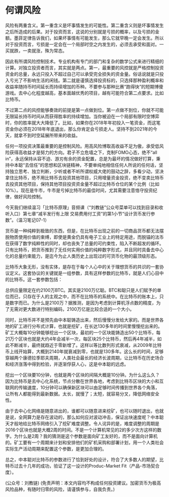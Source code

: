 # 何谓风险

风险有两重含义。第一重含义是坏事情发生的可能性。第二重含义则是坏事情发生之后所造成的后果。对于投资而言，这说的分别就是亏损的概率，以及亏损的金额。墨菲定律告诉我们，如果坏事情有可能发生，那么它就早晚一定会发生。所以对于投资而言，亏损是一定会在一个局部时空之内发生的，必须去承受和面对。一买就跌，一卖就涨，殊为常态。

因此有所谓风险控制技术。专业机构有专门的部门和复杂的数学公式来进行精细的计算。对独立投资者而言，其实就是两点。第一，最重要的风控就是严格控制投资资金的总量，永远只投入不超过自己可以承受完全损失的资金量。俗话说就是只投入亏光了不影响生活的闲钱。第二就是谨慎选择投资标的，只选择那种盈利概率和收益率随持币时间延长而持续增加的币种。不要参与那种比赛“跑得快”的短期博傻游戏。去中心化程度越高，基本面越优秀的项目，越有可能符合第二点要求。比如比特币。

不过第二点的风控能够奏效的前提是第一点做到位。第一点做不到位，你就不可能无限延长持币时间从而获得胜率的持续增加。当你被迫在一个局部有限时空博弈时，你的胜率就大大降低了。比如，如果你在2018年年初投入一笔资金，而这笔资金你必须在2018年年底退出，那么你肯定会亏损走人。坚持不到2021年的今天，就拿不到时空延展所带来的收益。

任何一项投资决策最重要的是控制风险。用高风险博取高收益不足为傲，承受低风险获得高收益才是努力的方向。君子不立危墙之下，克制FOMO心态，绝不“all in”，永远保持从容不迫、游刃有余的资金配置，总是为最坏的情况做好打算，秉持中本聪“去信任”的思想和区块链精神，不要单纯地相信任何人所说的任何话，坚持独立思考、独立判断，少听或者不听所谓权威大佬的鼓动之辞，多看少动，坚决拿住比特币，绝不用比特币去投资其他项目，只用增量资金投资，绝不变卖比特币去投资其他项目，保持其他项目投资资金量不超过比特币仓位的某个比例（比如10%）。现在是牛市，牛市是亏掉比特币的最佳时间，尤其需要注意恪守投资纪律，做好风险控制。

今天我们继续温习「比特币原理」音频课（“刘教链”公众号菜单可以找到目录和收听入口）第七章“减半发行有上限 交易费用付工资”的第1小节“设计货币发行参数”。（温习笔记07-1）

货币是一种纯粹到极致的东西，但是，在比特币出现之前的一切商品货币都无法摆脱物质使用价值的束缚，即使是黄金仍具有电子工业上的特定用途，而脱锚的法币在获得了数字纯粹性的同时，却也丧失了总量的可约束性，陷入不断超发的循环。只有比特币，把货币推到了无任何实用价值的纯粹数字形式，并且同时具备去中心化的总量约束能力，是迄今为止人类历史上出现过的可货币化物的最顶级形态。

比特币大象无形，没有实体，是存在于每个人心中的关于理想货币的共识的一套协议定义。这套协议的关键就是一组参数，具有这样参数的比特币，就是人们心目中的比特币。这一套参数包括：

总供应量限定在约2100万BTC。其实是2100万亿聪。BTC和聪只是人们赋予的单位而已，只存在于人的主观之中，而不在比特币的系统中。在比特币的账本上，只是数字而已。为什么是2100万？据推测，是因为考虑到计算机浮点数的精度，为了无需对更大数进行特别编码，2100万亿是比较合适的一个大小。

同时，比特币并不是预先由中本聪铸造出来，然后慢慢分发给大家的。而是世界各地的矿工进行分布式计算，也就是挖矿，在长达130多年的时间里慢慢挖出来的。矿工大概每10分钟能够挖出一个区块，最初的一个区块能铸造出50个比特币，每21万个区块也就是大约4年会减半一次，每区块25个比特币，然后再4年减半，如此不断减半，最终就趋近于零新增了。这样以等比数列形式衰减，从2009年比特币上线开始算，大概到2140年就衰减到零，也就是130多年。这么长的时间，足够穿越两个康德拉季耶夫周期，人类社会最长的经济长波周期，让比特币在历史场合和经济涨落中得到检验，并逐渐俘获人心，这是中本聪的远虑。

挖出一个区块要10分钟，也就是两个区块的间隔大概是10分钟。为什么这么久？因为比特币是去中心化系统，节点分散在世界各地，考虑到比特币区块的大小和互联网的传输速度，10分钟可以确保新区块可以由足够时间传播到世界各个角落，让所有人都能得到最新数据。太长，就慢了；太短，就容易分叉，降低网络安全性。

由于去中心化网络是随意进出的，谁都可以随意进来挖矿，也可以随时退出，也就是说，全网算力是存在波动的，那么如何应对波动冲击，保证出块速度呢？中本聪天才般地给比特币网络引入了挖矿难度调整。令人诧异的是，难度调整的周期是2016个区块也就是大概2周的时间。不是一个计算机常见的2的多少次方这样的数字。为什么是2周？我的猜测是这个参数是面向矿工友好的，而不是面向计算机的。矿工要有一个周期来计划和安排他们的矿机采购和部署计划，用一个人类社会实际生产活动周期来配置这个参数，是更加合理的。

总之，中本聪对比特币的参数进行了恰到好处的设计，符合了大多数人的期望，比特币过去十几年的成功，验证了这一设计的Produc-Market Fit（产品-市场契合度）。

\(公众号：刘教链\)  \(免责声明：本文内容均不构成任何投资建议。加密货币为极高风险品种，有随时归零的风险，请谨慎参与，自我负责。\)

